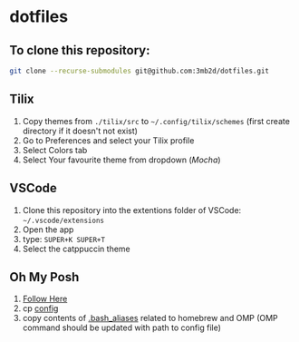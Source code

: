 # dotfiles

## To clone this repository:

```bash
git clone --recurse-submodules git@github.com:3mb2d/dotfiles.git
```

## Tilix
1. Copy themes from `./tilix/src` to `~/.config/tilix/schemes` (first create directory if it doesn't not exist)
2. Go to Preferences and select your Tilix profile
3. Select Colors tab
4. Select Your favourite theme from dropdown (_Mocha_)

## VSCode

1. Clone this repository into the extentions folder of VSCode:
`~/.vscode/extensions`
2. Open the app
3. type: `SUPER+K SUPER+T`
4. Select the catppuccin theme

## Oh My Posh

1. [Follow Here](https://ohmyposh.dev/docs/installation/linux)
2. cp [config](.OMP/clean-detailed.omp.json)
3. copy contents of [.bash_aliases](.bash_aliases) related to homebrew and OMP (OMP command should be updated with path to config file)